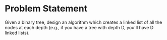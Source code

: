 # Problem Statement

Given a binary tree, design an algorithm which creates a linked list of all the nodes at each depth (e.g., if you have a tree with depth D, you'll have D linked lists).
